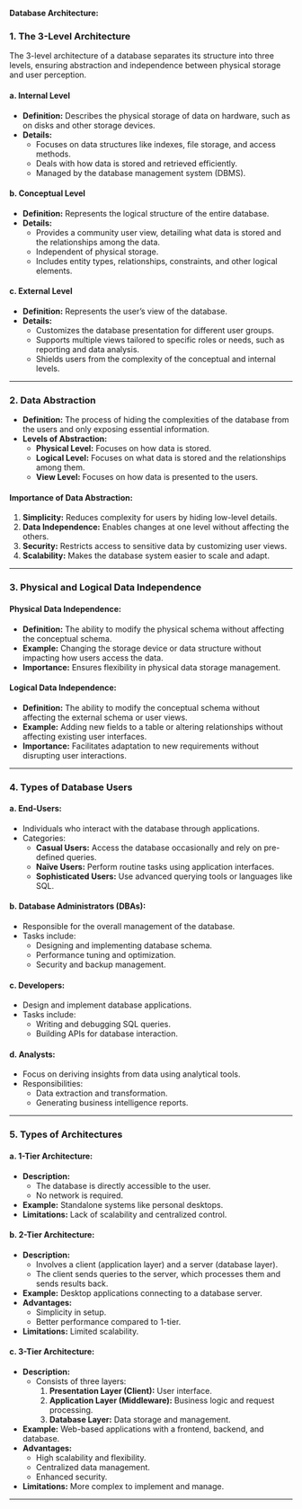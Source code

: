 **Database Architecture:**

### **1. The 3-Level Architecture**
The 3-level architecture of a database separates its structure into three levels, ensuring abstraction and independence between physical storage and user perception.

#### **a. Internal Level**
- **Definition:** Describes the physical storage of data on hardware, such as on disks and other storage devices.
- **Details:**
  - Focuses on data structures like indexes, file storage, and access methods.
  - Deals with how data is stored and retrieved efficiently.
  - Managed by the database management system (DBMS).

#### **b. Conceptual Level**
- **Definition:** Represents the logical structure of the entire database.
- **Details:**
  - Provides a community user view, detailing what data is stored and the relationships among the data.
  - Independent of physical storage.
  - Includes entity types, relationships, constraints, and other logical elements.

#### **c. External Level**
- **Definition:** Represents the user’s view of the database.
- **Details:**
  - Customizes the database presentation for different user groups.
  - Supports multiple views tailored to specific roles or needs, such as reporting and data analysis.
  - Shields users from the complexity of the conceptual and internal levels.

---

### **2. Data Abstraction**
- **Definition:** The process of hiding the complexities of the database from the users and only exposing essential information.
- **Levels of Abstraction:**
  - **Physical Level:** Focuses on how data is stored.
  - **Logical Level:** Focuses on what data is stored and the relationships among them.
  - **View Level:** Focuses on how data is presented to the users.

#### **Importance of Data Abstraction:**
1. **Simplicity:** Reduces complexity for users by hiding low-level details.
2. **Data Independence:** Enables changes at one level without affecting the others.
3. **Security:** Restricts access to sensitive data by customizing user views.
4. **Scalability:** Makes the database system easier to scale and adapt.

---

### **3. Physical and Logical Data Independence**
#### **Physical Data Independence:**
- **Definition:** The ability to modify the physical schema without affecting the conceptual schema.
- **Example:** Changing the storage device or data structure without impacting how users access the data.
- **Importance:** Ensures flexibility in physical data storage management.

#### **Logical Data Independence:**
- **Definition:** The ability to modify the conceptual schema without affecting the external schema or user views.
- **Example:** Adding new fields to a table or altering relationships without affecting existing user interfaces.
- **Importance:** Facilitates adaptation to new requirements without disrupting user interactions.

---

### **4. Types of Database Users**
#### **a. End-Users:**
- Individuals who interact with the database through applications.
- Categories:
  - **Casual Users:** Access the database occasionally and rely on pre-defined queries.
  - **Naïve Users:** Perform routine tasks using application interfaces.
  - **Sophisticated Users:** Use advanced querying tools or languages like SQL.

#### **b. Database Administrators (DBAs):**
- Responsible for the overall management of the database.
- Tasks include:
  - Designing and implementing database schema.
  - Performance tuning and optimization.
  - Security and backup management.

#### **c. Developers:**
- Design and implement database applications.
- Tasks include:
  - Writing and debugging SQL queries.
  - Building APIs for database interaction.

#### **d. Analysts:**
- Focus on deriving insights from data using analytical tools.
- Responsibilities:
  - Data extraction and transformation.
  - Generating business intelligence reports.

---

### **5. Types of Architectures**
#### **a. 1-Tier Architecture:**
- **Description:**
  - The database is directly accessible to the user.
  - No network is required.
- **Example:** Standalone systems like personal desktops.
- **Limitations:** Lack of scalability and centralized control.

#### **b. 2-Tier Architecture:**
- **Description:**
  - Involves a client (application layer) and a server (database layer).
  - The client sends queries to the server, which processes them and sends results back.
- **Example:** Desktop applications connecting to a database server.
- **Advantages:**
  - Simplicity in setup.
  - Better performance compared to 1-tier.
- **Limitations:** Limited scalability.

#### **c. 3-Tier Architecture:**
- **Description:**
  - Consists of three layers:
    1. **Presentation Layer (Client):** User interface.
    2. **Application Layer (Middleware):** Business logic and request processing.
    3. **Database Layer:** Data storage and management.
- **Example:** Web-based applications with a frontend, backend, and database.
- **Advantages:**
  - High scalability and flexibility.
  - Centralized data management.
  - Enhanced security.
- **Limitations:** More complex to implement and manage.

---

